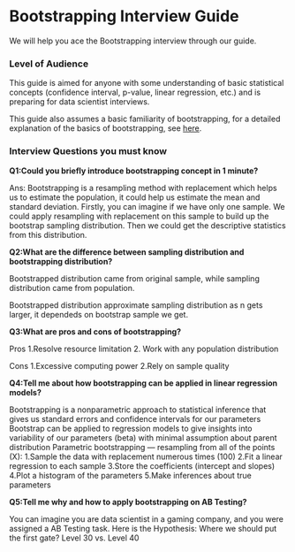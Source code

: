 # Bootstrapping Interview Guide

We will help you ace the Bootstrapping interview through our guide.

### **Level of Audience** <br>
This guide is aimed for anyone with some understanding of basic statistical concepts (confidence interval, p-value, linear regression, etc.) and is preparing for data scientist interviews.

This guide also assumes a basic familiarity of bootstrapping, for a detailed explanation of the basics of bootstrapping, see [here](bootstrap_basics.md).

### **Interview Questions you must know** <br>

**Q1:Could you briefly introduce bootstrapping concept in 1 minute?**

Ans: Bootstrapping is a resampling method with replacement which helps us to estimate the population, it could help us estimate the mean and standard deviation. Firstly, you can imagine if we have only one sample. We could apply resampling with replacement on this sample to build up the bootstrap sampling distribution. Then we could get the descriptive statistics from this distribution.

**Q2:What are the difference between sampling distribution and bootstrapping distribution?**

Bootstrapped distribution came from original sample, while sampling distribution came from population.

Bootstrapped distribution approximate sampling distribution as n gets larger, it dependeds on bootstrap sample we get.

**Q3:What are pros and cons of bootstrapping?**

Pros
1.Resolve resource limitation
2. Work with any population distribution

Cons
1.Excessive computing power
2.Rely on sample quality

**Q4:Tell me about how bootstrapping can be applied in linear regression models?**

Bootstrapping is a nonparametric approach to statistical inference that gives us standard errors and confidence intervals for our parameters
Bootstrap can be applied to regression models to give insights into variability of our parameters (beta) with minimal assumption about parent distribution
Parametric bootstrapping — resampling from all of the points (X):
1.Sample the data with replacement numerous times (100)
2.Fit a linear regression to each sample
3.Store the coefficients (intercept and slopes)
4.Plot a histogram of the parameters
5.Make inferences about true parameters

**Q5:Tell me why and how to apply bootstrapping on AB Testing?**

You can imagine you are data scientist in a gaming company, and you were assigned a AB Testing task.
Here is the Hypothesis: Where we should put the first gate? Level 30 vs. Level 40

